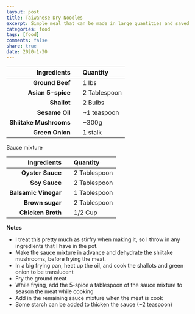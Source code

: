 ```yaml
---
layout: post
title: Taiwanese Dry Noodles
excerpt: Simple meal that can be made in large quantities and saved
categories: food
tags: [food]
comments: false
share: true
date: 2020-1-30
---
```



| Ingredients | | Quantity |
| -----------: | --- |:-------|
| **Ground Beef** |    | 1 lbs |
| **Asian 5-spice** |    | 2 Tablespoon |
| **Shallot** |    | 2 Bulbs |
| **Sesame Oil** |    | ~1 teaspoon |
| **Shiitake Mushrooms** |    | ~300g |
| **Green Onion** |    | 1 stalk |

Sauce mixture

| Ingredients | | Quantity |
| -----------: | --- |:-------|
| **Oyster Sauce** |    | 2 Tablespoon |
| **Soy Sauce** |    | 2 Tablespoon |
| **Balsamic Vinegar** |    | 1 Tablespoon |
| **Brown sugar** |    | 2 Tablespoon |
| **Chicken Broth** |    | 1/2 Cup |


**Notes**
- I treat this pretty much as stirfry when making it, so I throw in any ingredients that I have in the pot.
- Make the sauce mixture in advance and dehydrate the shiitake mushrooms, before frying the meat.
- In a big frying pan, heat up the oil, and cook the shallots and green onion to be translucent
- Fry the ground meat
- While frying, add the 5-spice a tablespoon of the sauce mixture to season the meat while cooking
- Add in the remaining sauce mixture when the meat is cook
- Some starch can be added to thicken the sauce (~2 teaspoon)